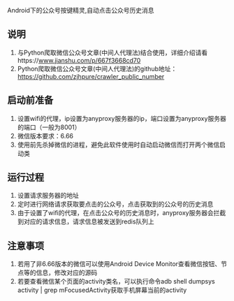 Android下的公众号按键精灵,自动点击公众号历史消息


## 说明
1. 与Python爬取微信公众号文章(中间人代理法)结合使用，详细介绍请看https://www.jianshu.com/p/667f3668cd70
2. Python爬取微信公众号文章(中间人代理法)的github地址：https://github.com/zjhpure/crawler_public_number


## 启动前准备
1. 设置wifi的代理，ip设置为anyproxy服务器的ip，端口设置为anyproxy服务器的端口（一般为8001）
2. 微信版本要求：6.66
3. 使用前先杀掉微信的进程，避免此软件使用时自动启动微信而打开两个微信启动类


## 运行过程
1. 设置请求服务器的地址
2. 定时进行网络请求获取要点击的公众号，点击获取到的公众号的历史消息
3. 由于设置了wifi的代理，在点击公众号的历史消息时，anyproxy服务器会拦截到对应的请求信息，请求信息被发送到redis队列上

## 注意事项
1. 若用了非6.66版本的微信可以使用Android Device Monitor查看微信按钮、节点等的信息，修改对应的源码
2. 若要查看微信某个页面的activity类名，可以执行命令adb shell dumpsys activity | grep mFocusedActivity获取手机屏幕当前的activity






